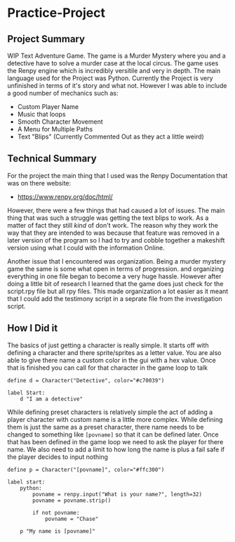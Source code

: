 # Practice-Project

## Project Summary
WIP Text Adventure Game. The game is a Murder Mystery where you and a detective have to solve a murder case at the local circus. The game uses the Renpy engine which is incredibly versitile and very in depth. The main language used for the Project was Python.
Currently the Project is very unfinished in terms of it's story and what not. However I was able to include a good number of mechanics such as:
- Custom Player Name
- Music that loops
- Smooth Character Movement
- A Menu for Multiple Paths
- Text "Blips" (Currently Commented Out as they act a little weird)

## Technical Summary
For the project the main thing that I used was the Renpy Documentation that was on there website:
- https://www.renpy.org/doc/html/

However, there were a few things that had caused a lot of issues. The main thing that was such a struggle was getting the text blips to work. As a matter of fact they still *kind* of don't work. The reason why they work the way that they are intended to was because that feature was removed in a later version of the program so I had to try and cobble together a makeshift version using what I could with the information Online.

Another issue that I encountered was organization. Being a murder mystery game the same is some what open in terms of progression. and organizing everything in one file began to become a very huge hassle. However after doing a little bit of research I learned that the game does just check for the script.rpy file but all rpy files. This made organization a lot easier as it meant that I could add the testimony script in a seprate file from the investigation script.

## How I Did it
The basics of just getting a character is really simple. It starts off with defining a character and there sprite/sprites as a letter value. You are also able to give there name a custom color in the gui with a hex value. Once that is finished you can call for that character in the game loop to talk
```
define d = Character("Detective", color="#c70039")

label Start:
    d "I am a detective"
```

While defining preset characters is relatively simple the act of adding a player character with custom name is a little more complex. While defining them is just the same as a preset character, there name needs to be changed to something like ```[povname]``` so that it can be defined later. Once that has been defined in the game loop we need to ask the player for there name. We also need to add a limit to how long the name is plus a fail safe if the player decides to input nothing
```
define p = Character("[povname]", color="#ffc300")

label start:
    python:
        povname = renpy.input("What is your name?", length=32)
        povname = povname.strip()

        if not povname:
            povname = "Chase"
    
    p "My name is [povname]"
```
